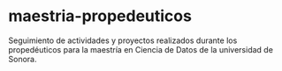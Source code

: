 # maestria-propedeuticos
Seguimiento de actividades y proyectos realizados durante los propedéuticos para la maestría en Ciencia de Datos de la universidad de Sonora.

